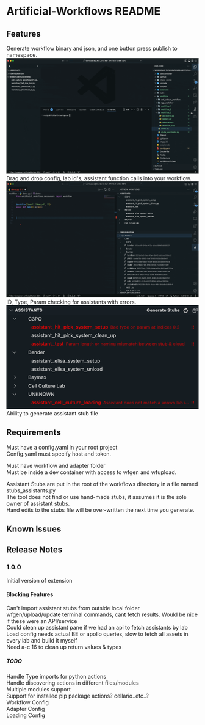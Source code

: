 # Artificial-Workflows README

## Features

Generate workflow binary and json, and one button press publish to namespace.<br/>
![](https://github.com/artificialinc/workflow-author-extension/blob/main/resources/readme/wfgen.gif)<br/>
Drag and drop config, lab id's, assistant function calls into your workflow.<br/>
![](https://github.com/artificialinc/workflow-author-extension/blob/main/resources/readme/drag_drop.gif)<br/>
ID, Type, Param checking for assistants with errors.<br/>
![](https://github.com/artificialinc/workflow-author-extension/blob/main/resources/readme/assistant_errors.png)<br/>
Ability to generate assistant stub file<br/>

## Requirements

Must have a config.yaml in your root project<br/>
Config.yaml must specify host and token.<br/>

Must have workflow and adapter folder<br/>
Must be inside a dev container with access to wfgen and wfupload.<br/>

Assistant Stubs are put in the root of the workflows directory in a file named stubs_assistants.py<br/>
The tool does not find or use hand-made stubs, it assumes it is the sole owner of assistant stubs.<br/>
Hand edits to the stubs file will be over-written the next time you generate.<br/>

## Known Issues

## Release Notes

### 1.0.0

Initial version of extension

#### Blocking Features

Can't import assistant stubs from outside local folder<br/>
wfgen/upload/update terminal commands, cant fetch results. Would be nice if these were an API/service<br/>
Could clean up assistant pane if we had an api to fetch assistants by lab<br/>
Load config needs actual BE or apollo queries, slow to fetch all assets in every lab and build it myself<br/>
Need a-c 16 to clean up return values & types<br/>

##### TODO

Handle Type imports for python actions<br/>
Handle discovering actions in different files/modules<br/>
Multiple modules support<br/>
Support for installed pip package actions? cellario..etc..?<br/>
Workflow Config<br/>
Adapter Config<br/>
Loading Config<br/>
